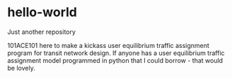 # hello-world
Just another repository

101ACE101 here to make a kickass user equilibrium traffic assignment program for transit network design.
If anyone has a user equilibrium traffic assignment model programmed in python that I could borrow - that would be lovely. 

